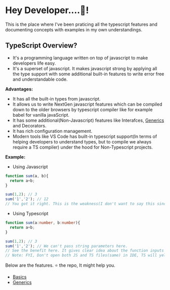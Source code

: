 # **Hey Developer....👋!** 

This is the place where I've been praticing all the typescript features and documenting concepts with examples in my own understandings.

## **TypeScript Overview?** 
* It's a programming language written on top of javascript to make developers life easy.
* It's a superset of javascript. It makes javascript strong by applying all the type support with some additional built-in features to write error free and understandable code.

**Advantages:**
* It has all the built-in types from javascript.
* It allows us to write NextGen javascript features which can be compiled down to the older browsers by typescript compiler like for example babel for vanilla javaScript.
* It has some additional(Non-Javascript) features like Interafces, [Generics](https://github.com/DSK9012/typescript-experiments/blob/main/generics/generics.md) and Decorators. 
* It has rich configuration management.
* Modern tools like VS Code has built-in typescript support(In terms of helping developers to understand types, but to compile we always require a TS compiler) under the hood for Non-Typescript projects.

**Example:**
* Using Javascript
```js
function sum(a, b){
  return a+b;
}

sum(1,2); // 3
sum('1','2'); // 12
// You got it right. This is the weakness(I don't want to say this since I'm in love with Javascript😍. But still it is.) of javascript and makes confusion to the end user who is consuming this function.
```
* Using Typescript
```ts
function sum(a:number, b:number){
  return a+b;
}

sum(1,2); // 3
sum('1','2'); // We can't pass string parameters here.
// See the benefit here. It gives clear idea about the function inputs and outputs to the developer.
// Note: FYI, Don't open both JS and TS files(same) in IDE, TS will yell at us with some unwanted errors. 
```

Below are the features. ⭐ the repo, It might help you.

* [Basics](https://github.com/DSK9012/typescript-experiments/blob/main/typescript-basics/typescript-basics.md)
* [Generics](https://github.com/DSK9012/typescript-experiments/blob/main/generics/generics.md)  

